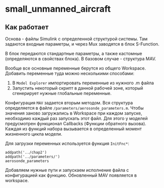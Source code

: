 # small_unmanned_aircraft

## Как работает
Основа - файлы Simulink с определенной структурой системы.
Там задаются входные параметры, и через Mux заводятся в блок S-Function. 

В блок передаются стандартные параметры, а также кастомные (определяются в свойствах блока). В базовом случае - структура MAV.

Вообще все основные переменные берутся из общего Workspace. Добавить переменные туда можно несколькими способами:
1. В `Model Explorer` импортировать переменные из нужного .m файла
2. Запустить некоторый скрипт в данной рабочей зоне, который сгенерирует нужные глобальные переменные.

Конфигурация `MAV` задается вторым методом. Вся структура определяется в файле `/parameters/aerosonde_parameters.m`. Чтобы значения заново загружались в Workspace при каждом запуске, необходимо каждый раз запускать этот файл. Для этого у моделей предусмотрен функционал Callbacks (Функции обратного вызова). Каждая из функций набора вызывается в определенный момент жизненного цикла модели.

Для загрузки переменных используется функция `InitFnc*`:
```
addpath('../chap2')
addpath('../parameters/')
aerosonde_parameters
```
Добавляем нужные пути и запускаем исполнение файла с конфигурацией как функцию. Обновленный MAV появляется в workspace.